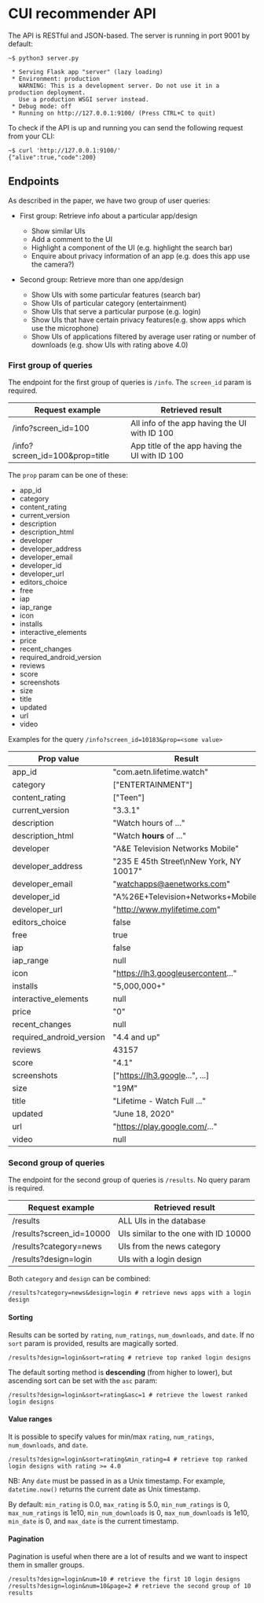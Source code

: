 # CUI recommender API

The API is RESTful and JSON-based.
The server is running in port 9001 by default:
```
~$ python3 server.py

 * Serving Flask app "server" (lazy loading)
 * Environment: production
   WARNING: This is a development server. Do not use it in a production deployment.
   Use a production WSGI server instead.
 * Debug mode: off
 * Running on http://127.0.0.1:9100/ (Press CTRL+C to quit)
```

To check if the API is up and running you can send the following request from your CLI:
```
~$ curl 'http://127.0.0.1:9100/'
{"alive":true,"code":200}
```

## Endpoints

As described in the paper, we have two group of user queries:

* First group: Retrieve info about a particular app/design

  - Show similar UIs
  - Add a comment to the UI
  - Highlight a component of the UI (e.g. highlight the search bar)
  - Enquire about privacy information of an app (e.g. does this app use the camera?)

* Second group: Retrieve more than one app/design

  - Show UIs with some particular features (search bar)
  - Show UIs of particular category (entertainment)
  - Show UIs that serve a particular purpose (e.g. login)
  - Show UIs that have certain privacy features(e.g. show apps which use the microphone)
  - Show UIs of applications filtered by average user rating or number of downloads (e.g. show UIs with rating above 4.0)

### First group of queries

The endpoint for the first group of queries is `/info`.
The `screen_id` param is required.

| Request example                | Retrieved result                               |
|---                             |---                                             |
| /info?screen_id=100            | All info of the app having the UI with ID 100  |
| /info?screen_id=100&prop=title | App title of the app having the UI with ID 100 |

The `prop` param can be one of these:
- app_id
- category
- content_rating
- current_version
- description
- description_html
- developer
- developer_address
- developer_email
- developer_id
- developer_url
- editors_choice
- free
- iap
- iap_range
- icon
- installs
- interactive_elements
- price
- recent_changes
- required_android_version
- reviews
- score
- screenshots
- size
- title
- updated
- url
- video

Examples for the query `/info?screen_id=10183&prop=<some value>`

| Prop value               | Result                                   |
|---                       |---                                       |
| app_id                   | "com.aetn.lifetime.watch"                |
| category                 | ["ENTERTAINMENT"]                        |
| content_rating           | ["Teen"]                                 |
| current_version          | "3.3.1"                                  |
| description              | "Watch hours of ..."                     |
| description_html         | "Watch <b>hours</b> of ..."              |
| developer                | "A&E Television Networks Mobile"         |
| developer_address        | "235 E 45th Street\nNew York, NY 10017"  |
| developer_email          | "watchapps@aenetworks.com"               |
| developer_id             | "A%26E+Television+Networks+Mobile"       |
| developer_url            | "http://www.mylifetime.com"              |
| editors_choice           | false                                    |
| free                     | true                                     |
| iap                      | false                                    |
| iap_range                | null                                     |
| icon                     | "https://lh3.googleusercontent..."       |
| installs                 | "5,000,000+"                             |
| interactive_elements     | null                                     |
| price                    | "0"                                      |
| recent_changes           | null                                     |
| required_android_version | "4.4 and up"                             |
| reviews                  | 43157                                    |
| score                    | "4.1"                                    |
| screenshots              | ["https://lh3.google...", ...]           |
| size                     | "19M"                                    |
| title                    | "Lifetime - Watch Full ..."              |
| updated                  | "June 18, 2020"                          |
| url                      | "https://play.google.com/..."            |
| video                    | null

### Second group of queries

The endpoint for the second group of queries is `/results`. No query param is required.

| Request example            | Retrieved result                     |
|---                         |---                                   |
| /results                   | ALL UIs in the database              |
| /results?screen_id=10000   | UIs similar to the one with ID 10000 |
| /results?category=news     | UIs from the news category           |
| /results?design=login      | UIs with a login design              |

Both `category` and `design` can be combined:
```
/results?category=news&design=login # retrieve news apps with a login design
```

#### Sorting

Results can be sorted by `rating`, `num_ratings`, `num_downloads`, and `date`.
If no `sort` param is provided, results are magically sorted.
```
/results?design=login&sort=rating # retrieve top ranked login designs
```

The default sorting method is **descending** (from higher to lower),
but ascending sort can be set with the `asc` param:
```
/results?design=login&sort=rating&asc=1 # retrieve the lowest ranked login designs
```

#### Value ranges

It is possible to specify values for min/max `rating`, `num_ratings`, `num_downloads`, and `date`.
```
/results?design=login&sort=rating&min_rating=4 # retrieve top ranked login designs with rating >= 4.0
```

NB: Any `date` must be passed in as a Unix timestamp.
For example, `datetime.now()` returns the current date as Unix timestamp.

By default: `min_rating` is 0.0, `max_rating` is 5.0, `min_num_ratings` is 0, `max_num_ratings` is 1e10, `min_num_downloads` is 0, `max_num_downloads` is 1e10, `min_date` is 0, and `max_date` is the current timestamp.

#### Pagination

Pagination is useful when there are a lot of results and we want to inspect them in smaller groups.
```
/results?design=login&num=10 # retrieve the first 10 login designs
/results?design=login&num=10&page=2 # retrieve the second group of 10 results
```
